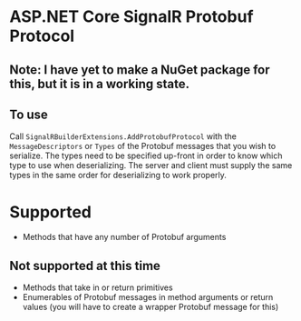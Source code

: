 # ASP.NET Core SignalR Protobuf Protocol

## Note: I have yet to make a NuGet package for this, but it is in a working state.

## To use
Call `SignalRBuilderExtensions.AddProtobufProtocol` with the `MessageDescriptors` or `Types` of the Protobuf messages that you wish to serialize. The types need to be specified up-front in order to know which type to use when deserializing. The server and client must supply the same types in the same order for deserializing to work properly.

# Supported
- Methods that have any number of Protobuf arguments

## Not supported at this time
- Methods that take in or return primitives
- Enumerables of Protobuf messages in method arguments or return values (you will have to create a wrapper Protobuf message for this)
